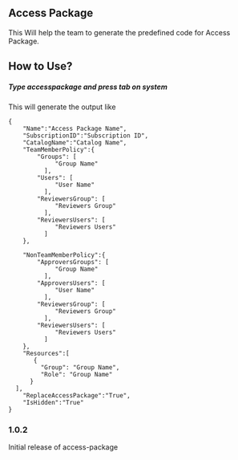 ## Access Package

This Will help the team to generate the predefined code for Access Package. 

## How to Use?
##### Type **accesspackage** and press tab on system

This will generate the output like


```
{ 
    "Name":"Access Package Name", 
    "SubscriptionID":"Subscription ID", 
    "CatalogName":"Catalog Name", 
    "TeamMemberPolicy":{ 
        "Groups": [ 
             "Group Name" 
          ],
        "Users": [ 
             "User Name" 
          ],
        "ReviewersGroup": [ 
             "Reviewers Group" 
          ],
        "ReviewersUsers": [ 
             "Reviewers Users" 
          ]
    },
     
    "NonTeamMemberPolicy":{ 
        "ApproversGroups": [ 
             "Group Name" 
          ],
        "ApproversUsers": [ 
             "User Name" 
          ],
        "ReviewersGroup": [ 
             "Reviewers Group" 
          ],
        "ReviewersUsers": [ 
             "Reviewers Users" 
          ]
    },  
    "Resources":[ 
       { 
         "Group": "Group Name", 
         "Role": "Group Name" 
      }    
  ],
    "ReplaceAccessPackage":"True",  
    "IsHidden":"True" 
}
```
### 1.0.2

Initial release of access-package
